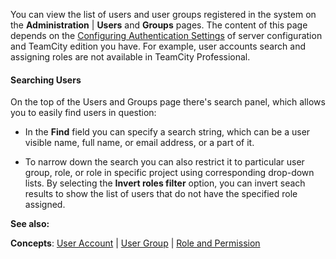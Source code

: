[//]: # (title: Viewing Users and User Groups)
[//]: # (auxiliary-id: Viewing Users and User Groups)
You can view the list of users and user groups registered in the system on the __Administration__ | __Users__ and __Groups__ pages. The content of this page depends on the [Configuring Authentication Settings](configuring-authentication-settings.md) of server configuration and TeamCity edition you have. For example, user accounts search and assigning roles are not available in TeamCity Professional.



#### Searching Users


On the top of the Users and Groups page there's search panel, which allows you to easily find users in question:
	
* In the __Find__ field you can specify a search string, which can be a user visible name, full name, or email address, or a part of it.
	
* To narrow down the search you can also restrict it to particular user group, role, or role in specific project using corresponding drop\-down lists. By selecting the __Invert roles filter__ option, you can invert seach results to show the list of users that do not have the specified role assigned.







__See also:__



__Concepts__: [User Account](user-account.md) | [User Group](user-group.md) | [Role and Permission](role-and-permission.md)
